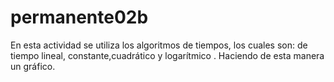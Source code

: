 # permanente02b
En esta actividad se utiliza los algoritmos de tiempos, los cuales son: de tiempo lineal, constante,cuadrático y logarítmico . Haciendo de esta manera un gráfico.
